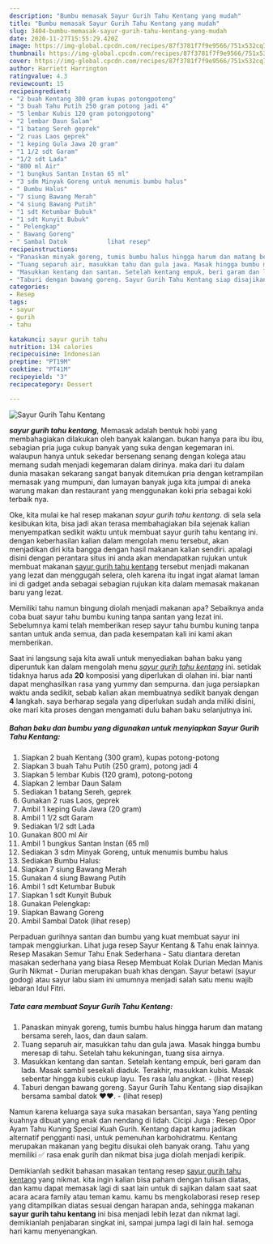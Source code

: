 ```yaml
---
description: "Bumbu memasak Sayur Gurih Tahu Kentang yang mudah"
title: "Bumbu memasak Sayur Gurih Tahu Kentang yang mudah"
slug: 3404-bumbu-memasak-sayur-gurih-tahu-kentang-yang-mudah
date: 2020-11-27T15:55:29.420Z
image: https://img-global.cpcdn.com/recipes/87f3781f7f9e9566/751x532cq70/sayur-gurih-tahu-kentang-foto-resep-utama.jpg
thumbnail: https://img-global.cpcdn.com/recipes/87f3781f7f9e9566/751x532cq70/sayur-gurih-tahu-kentang-foto-resep-utama.jpg
cover: https://img-global.cpcdn.com/recipes/87f3781f7f9e9566/751x532cq70/sayur-gurih-tahu-kentang-foto-resep-utama.jpg
author: Harriett Harrington
ratingvalue: 4.3
reviewcount: 15
recipeingredient:
- "2 buah Kentang 300 gram kupas potongpotong"
- "3 buah Tahu Putih 250 gram potong jadi 4"
- "5 lembar Kubis 120 gram potongpotong"
- "2 lembar Daun Salam"
- "1 batang Sereh geprek"
- "2 ruas Laos geprek"
- "1 keping Gula Jawa 20 gram"
- "1 1/2 sdt Garam"
- "1/2 sdt Lada"
- "800 ml Air"
- "1 bungkus Santan Instan 65 ml"
- "3 sdm Minyak Goreng untuk menumis bumbu halus"
- " Bumbu Halus"
- "7 siung Bawang Merah"
- "4 siung Bawang Putih"
- "1 sdt Ketumbar Bubuk"
- "1 sdt Kunyit Bubuk"
- " Pelengkap"
- " Bawang Goreng"
- " Sambal Datok           lihat resep"
recipeinstructions:
- "Panaskan minyak goreng, tumis bumbu halus hingga harum dan matang bersama sereh, laos, dan daun salam."
- "Tuang separuh air, masukkan tahu dan gula jawa. Masak hingga bumbu meresap di tahu. Setelah tahu kekuningan, tuang sisa airnya."
- "Masukkan kentang dan santan. Setelah kentang empuk, beri garam dan lada. Masak sambil sesekali diaduk. Terakhir, masukkan kubis. Masak sebentar hingga kubis cukup layu. Tes rasa lalu angkat.           (lihat resep)"
- "Taburi dengan bawang goreng. Sayur Gurih Tahu Kentang siap disajikan bersama sambal datok ♥️♥️.           (lihat resep)"
categories:
- Resep
tags:
- sayur
- gurih
- tahu

katakunci: sayur gurih tahu 
nutrition: 134 calories
recipecuisine: Indonesian
preptime: "PT19M"
cooktime: "PT41M"
recipeyield: "3"
recipecategory: Dessert

---
```



![Sayur Gurih Tahu Kentang](https://img-global.cpcdn.com/recipes/87f3781f7f9e9566/751x532cq70/sayur-gurih-tahu-kentang-foto-resep-utama.jpg)

<b><i>sayur gurih tahu kentang</i></b>, Memasak adalah bentuk hobi yang membahagiakan dilakukan oleh banyak kalangan. bukan hanya para ibu ibu, sebagian pria juga cukup banyak yang suka dengan kegemaran ini. walaupun hanya untuk sekedar bersenang senang dengan kolega atau memang sudah menjadi kegemaran dalam dirinya. maka dari itu dalam dunia masakan sekarang sangat banyak ditemukan pria dengan ketrampilan memasak yang mumpuni, dan lumayan banyak juga kita jumpai di aneka warung makan dan restaurant yang menggunakan koki pria sebagai koki terbaik nya.

Oke, kita mulai ke hal resep makanan <i>sayur gurih tahu kentang</i>. di sela sela kesibukan kita, bisa jadi akan terasa membahagiakan bila sejenak kalian menyempatkan sedikit waktu untuk membuat sayur gurih tahu kentang ini. dengan keberhasilan kalian dalam mengolah menu tersebut, akan menjadikan diri kita bangga dengan hasil makanan kalian sendiri. apalagi disini dengan perantara situs ini anda akan mendapatkan rujukan untuk membuat makanan <u>sayur gurih tahu kentang</u> tersebut menjadi makanan yang lezat dan menggugah selera, oleh karena itu ingat ingat alamat laman ini di gadget anda sebagai sebagian rujukan kita dalam memasak makanan baru yang lezat.

Memiliki tahu namun bingung diolah menjadi makanan apa? Sebaiknya anda coba buat sayur tahu bumbu kuning tanpa santan yang lezat ini. Sebelumnya kami telah memberikan resep sayur tahu bumbu kuning tanpa santan untuk anda semua, dan pada kesempatan kali ini kami akan memberikan.


Saat ini langsung saja kita awali untuk menyediakan bahan baku yang diperuntuk kan dalam mengolah menu <u><i>sayur gurih tahu kentang</i></u> ini. setidak tidaknya harus ada <b>20</b> komposisi yang diperlukan di olahan ini. biar nanti dapat menghasilkan rasa yang yummy dan sempurna. dan juga persiapkan waktu anda sedikit, sebab kalian akan membuatnya sedikit banyak dengan <b>4</b> langkah. saya berharap segala yang diperlukan sudah anda miliki disini, oke mari kita proses dengan mengamati dulu bahan baku selanjutnya ini.

<!--inarticleads1-->

##### Bahan baku dan bumbu yang digunakan untuk menyiapkan Sayur Gurih Tahu Kentang:

1. Siapkan 2 buah Kentang (300 gram), kupas potong-potong
1. Siapkan 3 buah Tahu Putih (250 gram), potong jadi 4
1. Siapkan 5 lembar Kubis (120 gram), potong-potong
1. Siapkan 2 lembar Daun Salam
1. Sediakan 1 batang Sereh, geprek
1. Gunakan 2 ruas Laos, geprek
1. Ambil 1 keping Gula Jawa (20 gram)
1. Ambil 1 1/2 sdt Garam
1. Sediakan 1/2 sdt Lada
1. Gunakan 800 ml Air
1. Ambil 1 bungkus Santan Instan (65 ml)
1. Sediakan 3 sdm Minyak Goreng, untuk menumis bumbu halus
1. Sediakan  Bumbu Halus:
1. Siapkan 7 siung Bawang Merah
1. Gunakan 4 siung Bawang Putih
1. Ambil 1 sdt Ketumbar Bubuk
1. Siapkan 1 sdt Kunyit Bubuk
1. Gunakan  Pelengkap:
1. Siapkan  Bawang Goreng
1. Ambil  Sambal Datok           (lihat resep)


Perpaduan gurihnya santan dan bumbu yang kuat membuat sayur ini tampak menggiurkan. Lihat juga resep Sayur Kentang &amp; Tahu enak lainnya. Resep Masakan Semur Tahu Enak Sederhana - Satu diantara deretan masakan sederhana yang biasa Resep Membuat Kolak Durian Medan Manis Gurih Nikmat - Durian merupakan buah khas dengan. Sayur betawi (sayur godog) atau sayur labu siam ini umumnya menjadi salah satu menu wajib lebaran Idul Fitri. 

<!--inarticleads2-->

##### Tata cara membuat Sayur Gurih Tahu Kentang:

1. Panaskan minyak goreng, tumis bumbu halus hingga harum dan matang bersama sereh, laos, dan daun salam.
1. Tuang separuh air, masukkan tahu dan gula jawa. Masak hingga bumbu meresap di tahu. Setelah tahu kekuningan, tuang sisa airnya.
1. Masukkan kentang dan santan. Setelah kentang empuk, beri garam dan lada. Masak sambil sesekali diaduk. Terakhir, masukkan kubis. Masak sebentar hingga kubis cukup layu. Tes rasa lalu angkat. -           (lihat resep)
1. Taburi dengan bawang goreng. Sayur Gurih Tahu Kentang siap disajikan bersama sambal datok ♥️♥️. -           (lihat resep)


Namun karena keluarga saya suka masakan bersantan, saya Yang penting kuahnya dibuat yang enak dan nendang di lidah. Cicipi Juga : Resep Opor Ayam Tahu Kuning Special Kuah Gurih. Kentang dapat kamu jadikan alternatif pengganti nasi, untuk pemenuhan karbohidratmu. Kentang merupakan makanan yang begitu disukai oleh banyak orang. Tahu yang memiliki ✅ rasa enak gurih dan nikmat bisa juga diolah menjadi keripik. 

Demikianlah sedikit bahasan masakan tentang resep <u>sayur gurih tahu kentang</u> yang nikmat. kita ingin kalian bisa paham dengan tulisan diatas, dan kamu dapat memasak lagi di saat lain untuk di sajikan dalam saat saat acara acara family atau teman kamu. kamu bs mengkolaborasi resep resep yang ditampilkan diatas sesuai dengan harapan anda, sehingga makanan <b>sayur gurih tahu kentang</b> ini bisa menjadi lebih lezat dan nikmat lagi. demikianlah penjabaran singkat ini, sampai jumpa lagi di lain hal. semoga hari kamu menyenangkan.
